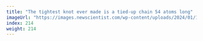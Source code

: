 ```yaml
---
title: "The tightest knot ever made is a tied-up chain 54 atoms long"
imageUrl: "https://images.newscientist.com/wp-content/uploads/2024/01/17124210/SEI_186444011.jpg?width=788"
index: 214
weight: 214
---
```


